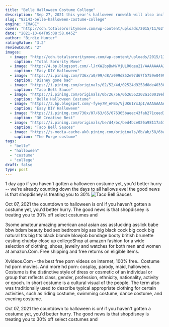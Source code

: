 ```yaml
---
title: "Belle Halloween Costume College"
description: "Sep 27, 2021 this year's halloween runwalk will also include fun activities for children like pumpkin dash, trunk or treat, a costume contest, and more. Sarah salvadore , patch staff posted mon,"
slug: "82143-belle-halloween-costume-college"
engine: "IMAGE"
cover: "http://cdn.totalsororitymove.com/wp-content/uploads/2015/11/62fe7ac0172d9f34df0a28d26b5b8c2f.jpg"
date: "2021-10-04T05:08:58.045Z"
author: "Birdie Hunter"
ratingValue: "3.2"
reviewCount: "2"
images:
  - image: "http://cdn.totalsororitymove.com/wp-content/uploads/2015/11/62fe7ac0172d9f34df0a28d26b5b8c2f.jpg"
    caption: "Total Sorority Move"
  - image: "http://4.bp.blogspot.com/-lJrXW2bpBwM/VjULR0qeu2I/AAAAAAAAJN0/a4aQbjJh2hU/s1600/Bachelorette%2BCostume.jpg"
    caption: "Easy DIY Halloween"
  - image: "https://i.pinimg.com/736x/a0/99/d8/a099d852e97d67f5759e0499181b6b26--disney-gone-bad-rapunzel.jpg"
    caption: "Disney gone bad"
  - image: "https://i.pinimg.com/originals/02/52/4d/02524d9258d8de403304b9dc156b58d6.jpg"
    caption: "Taco Bell Sauce"
  - image: "https://i.pinimg.com/originals/0b/26/56/0b26562202a1c0019ebcc8ce6cb5bbf5.png"
    caption: "Belle Halloween Costume"
  - image: "https://3.bp.blogspot.com/-fyey7W_eFBo/VjUK61YxJpI/AAAAAAAAJNs/7yFNXUoSPHY/w1200-h630-p-k-no-nu/Bachelorette%2BHalloween.jpg"
    caption: "Easy DIY Halloween"
  - image: "https://i.pinimg.com/736x/07/63/65/076365baeec43fab271ceed3e092bba2.jpg"
    caption: "36 Creative Best"
  - image: "https://i.pinimg.com/originals/be/d4/bc/bed4bce026a98117a512843b337d696b.jpg"
    caption: "Taco Bell Sauces"
  - image: "https://s-media-cache-ak0.pinimg.com/originals/6b/ab/58/6bab58b5a1ef0c5ebdcbbba3bc854f89.jpg"
    caption: "The Purge costume"
tags:
  - "belle"
  - "halloween"
  - "costume"
  - "college"
draft: false
type: post
---
```


1 day ago if you haven't gotten a halloween costume yet, you'd better hurry -- we're already counting down the days to all hallows eve! the good news is that shopdisney is treating you to 30%
![Taco Bell Sauces](https://i.pinimg.com/originals/be/d4/bc/bed4bce026a98117a512843b337d696b.jpg "Taco Bell Sauces")

Oct 07, 2021 the countdown to halloween is on! if you haven&#39;t gotten a costume yet, you&#39;d better hurry. The good news is that shopdisney is treating you to 30% off select costumes and
<!--inArticleAds-->

<!--galleryOne-->

3some amateur amazing american anal asian ass assfucking asslick babe bbw bdsm beauty bed sex bedroom big ass big black cock big cock big natural tits big tits black blonde blowjob bondage booty british brunette casting chubby close up collegeShop at amazon fashion for a wide selection of clothing, shoes, jewelry and watches for both men and women at amazon.Com. Free shipping and free returns on eligible items.
<!--inArticleAds-->

<!--galleryTwo-->

Xvideos.Com - the best free porn videos on internet, 100% free.. Costume hd porn movies. And more hd porn: cosplay, parody, maid, halloween. Costume is the distinctive style of dress or cosmetic of an individual or group that reflects class, gender, profession, ethnicity, nationality, activity or epoch. In short costume is a cultural visual of the people. The term also was traditionally used to describe typical appropriate clothing for certain activities, such as riding costume, swimming costume, dance costume, and evening costume.
<!--galleryThree-->

Oct 07, 2021 the countdown to halloween is on! if you haven't gotten a costume yet, you'd better hurry. The good news is that shopdisney is treating you to 30% off select costumes and